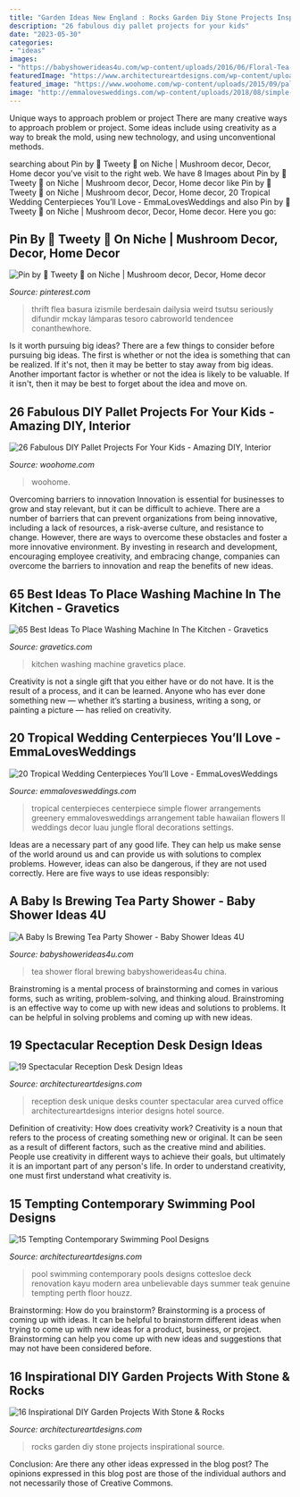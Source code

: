 ```yaml
---
title: "Garden Ideas New England : Rocks Garden Diy Stone Projects Inspirational Source"
description: "26 fabulous diy pallet projects for your kids"
date: "2023-05-30"
categories:
- "ideas"
images:
- "https://babyshowerideas4u.com/wp-content/uploads/2016/06/Floral-Tea-Party-Shower-China-jpg-600x899.png"
featuredImage: "https://www.architectureartdesigns.com/wp-content/uploads/2015/07/846-630x450.jpg"
featured_image: "https://www.woohome.com/wp-content/uploads/2015/09/pallet-for-kids-woohome-25.jpg"
image: "http://emmalovesweddings.com/wp-content/uploads/2018/08/simple-greenery-and-hot-pink-tropical-wedding-centerpiece.jpg"
---
```



Unique ways to approach problem or project
There are many creative ways to approach problem or project. Some ideas include using creativity as a way to break the mold, using new technology, and using unconventional methods.

	

		
searching about Pin by 🌷 Tweety 🌷 on Niche | Mushroom decor, Decor, Home decor you've visit to the right web. We have 8 Images about Pin by 🌷 Tweety 🌷 on Niche | Mushroom decor, Decor, Home decor like Pin by 🌷 Tweety 🌷 on Niche | Mushroom decor, Decor, Home decor, 20 Tropical Wedding Centerpieces You’ll Love - EmmaLovesWeddings and also Pin by 🌷 Tweety 🌷 on Niche | Mushroom decor, Decor, Home decor. Here you go:
		
    
## Pin By 🌷 Tweety 🌷 On Niche | Mushroom Decor, Decor, Home Decor

<img loading=lazy src="https://i.pinimg.com/736x/9e/28/06/9e2806b093b1e845488d745cf0d2cdab.jpg" onerror="this.onerror=null;this.src='https://tse3.mm.bing.net/th?id=OIP.7R0-0Xuy_tXYQO3PxdvW1gHaJ5&amp;pid=15.1';" alt="Pin by 🌷 Tweety 🌷 on Niche | Mushroom decor, Decor, Home decor">

_Source: pinterest.com_

>thrift flea basura izismile berdesain dailysia weird tsutsu seriously difundir mckay lámparas tesoro cabroworld tendencee conanthewhore. 

	

Is it worth pursuing big ideas?
There are a few things to consider before pursuing big ideas. The first is whether or not the idea is something that can be realized. If it's not, then it may be better to stay away from big ideas. Another important factor is whether or not the idea is likely to be valuable. If it isn't, then it may be best to forget about the idea and move on.

    
## 26 Fabulous DIY Pallet Projects For Your Kids - Amazing DIY, Interior

<img loading=lazy src="https://www.woohome.com/wp-content/uploads/2015/09/pallet-for-kids-woohome-25.jpg" onerror="this.onerror=null;this.src='https://tse2.mm.bing.net/th?id=OIP.Jp7CVezL0aYCizGdgU8ipQHaJ4&amp;pid=15.1';" alt="26 Fabulous DIY Pallet Projects For Your Kids - Amazing DIY, Interior">

_Source: woohome.com_

>woohome. 

	

Overcoming barriers to innovation
Innovation is essential for businesses to grow and stay relevant, but it can be difficult to achieve. There are a number of barriers that can prevent organizations from being innovative, including a lack of resources, a risk-averse culture, and resistance to change.
However, there are ways to overcome these obstacles and foster a more innovative environment. By investing in research and development, encouraging employee creativity, and embracing change, companies can overcome the barriers to innovation and reap the benefits of new ideas.

    
## 65 Best Ideas To Place Washing Machine In The Kitchen - Gravetics

<img loading=lazy src="https://www.gravetics.com/wp-content/uploads/2018/05/Washing-machine-in-kitchen-40.jpg" onerror="this.onerror=null;this.src='https://tse4.mm.bing.net/th?id=OIP.Nzl_EhG90vMPNknbc23o0gHaLH&amp;pid=15.1';" alt="65 Best Ideas To Place Washing Machine In The Kitchen - Gravetics">

_Source: gravetics.com_

>kitchen washing machine gravetics place. 

	

Creativity is not a single gift that you either have or do not have. It is the result of a process, and it can be learned. Anyone who has ever done something new — whether it’s starting a business, writing a song, or painting a picture — has relied on creativity.

    
## 20 Tropical Wedding Centerpieces You’ll Love - EmmaLovesWeddings

<img loading=lazy src="http://emmalovesweddings.com/wp-content/uploads/2018/08/simple-greenery-and-hot-pink-tropical-wedding-centerpiece.jpg" onerror="this.onerror=null;this.src='https://tse1.mm.bing.net/th?id=OIP.24An_I0crh7-r4fEsFK-oAHaLH&amp;pid=15.1';" alt="20 Tropical Wedding Centerpieces You’ll Love - EmmaLovesWeddings">

_Source: emmalovesweddings.com_

>tropical centerpieces centerpiece simple flower arrangements greenery emmalovesweddings arrangement table hawaiian flowers ll weddings decor luau jungle floral decorations settings. 

	

Ideas are a necessary part of any good life. They can help us make sense of the world around us and can provide us with solutions to complex problems. However, ideas can also be dangerous, if they are not used correctly. Here are five ways to use ideas responsibly: 

    
## A Baby Is Brewing Tea Party Shower - Baby Shower Ideas 4U

<img loading=lazy src="https://babyshowerideas4u.com/wp-content/uploads/2016/06/Floral-Tea-Party-Shower-China-jpg-600x899.png" onerror="this.onerror=null;this.src='https://tse4.mm.bing.net/th?id=OIP.zlmG4WMorKXOmOl1ZnLIeQHaLG&amp;pid=15.1';" alt="A Baby Is Brewing Tea Party Shower - Baby Shower Ideas 4U">

_Source: babyshowerideas4u.com_

>tea shower floral brewing babyshowerideas4u china. 

	

Brainstroming is a mental process of brainstorming and comes in various forms, such as writing, problem-solving, and thinking aloud. Brainstroming is an effective way to come up with new ideas and solutions to problems. It can be helpful in solving problems and coming up with new ideas.

    
## 19 Spectacular Reception Desk Design Ideas

<img loading=lazy src="https://www.architectureartdesigns.com/wp-content/uploads/2015/07/846-630x450.jpg" onerror="this.onerror=null;this.src='https://tse4.mm.bing.net/th?id=OIP.9TpbXljikRH_AH_YzYa_TgHaFS&amp;pid=15.1';" alt="19 Spectacular Reception Desk Design Ideas">

_Source: architectureartdesigns.com_

>reception desk unique desks counter spectacular area curved office architectureartdesigns interior designs hotel source. 

	

Definition of creativity: How does creativity work?
Creativity is a noun that refers to the process of creating something new or original. It can be seen as a result of different factors, such as the creative mind and abilities. People use creativity in different ways to achieve their goals, but ultimately it is an important part of any person's life. In order to understand creativity, one must first understand what creativity is.

    
## 15 Tempting Contemporary Swimming Pool Designs

<img loading=lazy src="https://www.architectureartdesigns.com/wp-content/uploads/2014/09/15-Tempting-Contemporary-Swimming-Pool-Designs-15-630x945.jpg" onerror="this.onerror=null;this.src='https://tse2.mm.bing.net/th?id=OIP.D1TRPCN_K6I5CD5wQrDIWwHaLH&amp;pid=15.1';" alt="15 Tempting Contemporary Swimming Pool Designs">

_Source: architectureartdesigns.com_

>pool swimming contemporary pools designs cottesloe deck renovation kayu modern area unbelievable days summer teak genuine tempting perth floor houzz. 

	

Brainstorming: How do you brainstorm?
Brainstorming is a process of coming up with ideas. It can be helpful to brainstorm different ideas when trying to come up with new ideas for a product, business, or project. Brainstorming can help you come up with new ideas and suggestions that may not have been considered before.

    
## 16 Inspirational DIY Garden Projects With Stone &amp; Rocks

<img loading=lazy src="https://www.architectureartdesigns.com/wp-content/uploads/2015/05/644.jpg" onerror="this.onerror=null;this.src='https://tse3.mm.bing.net/th?id=OIP.xfHFhsN9XWAYxkq_QKks4gHaF0&amp;pid=15.1';" alt="16 Inspirational DIY Garden Projects With Stone &amp; Rocks">

_Source: architectureartdesigns.com_

>rocks garden diy stone projects inspirational source. 

	

Conclusion: Are there any other ideas expressed in the blog post?
The opinions expressed in this blog post are those of the individual authors and not necessarily those of Creative Commons.

